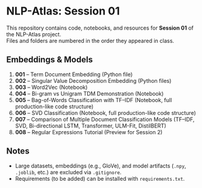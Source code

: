 # NLP-Atlas: Session 01

This repository contains code, notebooks, and resources for **Session 01** of the NLP-Atlas project.  
Files and folders are numbered in the order they appeared in class.

## Embeddings & Models

1. **001** – Term Document Embedding (Python file)  
2. **002** – Singular Value Decomposition Embedding (Python files)  
3. **003** – Word2Vec (Notebook)  
4. **004** – Bi-gram vs Unigram TDM Demonstration (Notebook)  
5. **005** – Bag-of-Words Classification with TF–IDF (Notebook, full production-like code structure)  
6. **006** – SVD Classification (Notebook, full production-like code structure)  
7. **007** – Comparison of Multiple Document Classification Models (TF–IDF, SVD, Bi-directional LSTM, Transformer, ULM-Fit, DistilBERT)  
8. **008** – Regular Expressions Tutorial (Preview for Session 2)

## Notes
- Large datasets, embeddings (e.g., GloVe), and model artifacts (`.npy`, `.joblib`, etc.) are excluded via `.gitignore`.  
- Requirements (to be added) can be installed with `requirements.txt`.  
